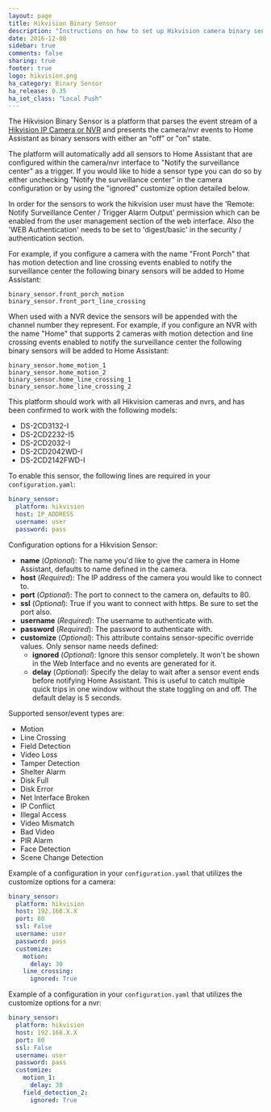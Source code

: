 ```yaml
---
layout: page
title: Hikvision Binary Sensor
description: "Instructions on how to set up Hikvision camera binary sensors within Home Assistant."
date: 2016-12-08
sidebar: true
comments: false
sharing: true
footer: true
logo: hikvision.png
ha_category: Binary Sensor
ha_release: 0.35
ha_iot_class: "Local Push"
---
```


The Hikvision Binary Sensor is a platform that parses the event stream of a [Hikvision IP Camera or NVR](http://www.hikvision.com/) and presents the camera/nvr events to Home Assistant as binary sensors with either an "off" or "on" state.

The platform will automatically add all sensors to Home Assistant that are configured within the camera/nvr interface to "Notify the surveillance center" as a trigger.  If you would like to hide a sensor type you can do so by either unchecking "Notify the surveillance center" in the camera configuration or by using the "ignored" customize option detailed below.

<p class='note'>
In order for the sensors to work the hikvision user must have the 'Remote: Notify Surveillance Center / Trigger Alarm Output' permission which can be enabled from the user management section of the web interface. Also the 'WEB Authentication' needs to be set to 'digest/basic' in the security / authentication section. 
</p>

For example, if you configure a camera with the name "Front Porch" that has motion detection and line crossing events enabled to notify the surveillance center the following binary sensors will be added to Home Assistant:

```
binary_sensor.front_porch_motion
binary_sensor.front_port_line_crossing
```

When used with a NVR device the sensors will be appended with the channel number they represent.  For example, if you configure an NVR with the name "Home" that supports 2 cameras with motion detection and line crossing events enabled to notify the surveillance center the following binary sensors will be added to Home Assistant:

```
binary_sensor.home_motion_1
binary_sensor.home_motion_2
binary_sensor.home_line_crossing_1
binary_sensor.home_line_crossing_2
```

This platform should work with all Hikvision cameras and nvrs, and has been confirmed to work with the following models:
- DS-2CD3132-I
- DS-2CD2232-I5
- DS-2CD2032-I
- DS-2CD2042WD-I
- DS-2CD2142FWD-I

To enable this sensor, the following lines are required in your `configuration.yaml`:

```yaml
binary_sensor:
  platform: hikvision
  host: IP_ADDRESS
  username: user
  password: pass
```

Configuration options for a Hikvision Sensor:

- **name** (*Optional*): The name you'd like to give the camera in Home Assistant, defaults to name defined in the camera.
- **host** (*Required*): The IP address of the camera you would like to connect to.
- **port** (*Optional*): The port to connect to the camera on, defaults to 80.
- **ssl** (*Optional*): True if you want to connect with https. Be sure to set the port also.
- **username** (*Required*): The username to authenticate with.
- **password** (*Required*): The password to authenticate with.
- **customize** (*Optional*): This attribute contains sensor-specific override values. Only sensor name needs defined:
  - **ignored** (*Optional*): Ignore this sensor completely. It won't be shown in the Web Interface and no events are generated for it.
  - **delay** (*Optional*): Specify the delay to wait after a sensor event ends before notifying Home Assistant. This is useful to catch multiple quick trips in one window without the state toggling on and off.  The default delay is 5 seconds.

Supported sensor/event types are:
- Motion
- Line Crossing
- Field Detection
- Video Loss
- Tamper Detection
- Shelter Alarm
- Disk Full
- Disk Error
- Net Interface Broken
- IP Conflict
- Illegal Access
- Video Mismatch
- Bad Video
- PIR Alarm
- Face Detection
- Scene Change Detection


Example of a configuration in your `configuration.yaml` that utilizes the customize options for a camera:

```yaml
binary_sensor:
  platform: hikvision
  host: 192.168.X.X
  port: 80
  ssl: False
  username: user
  password: pass
  customize:
    motion:
      delay: 30
    line_crossing:
      ignored: True
```

Example of a configuration in your `configuration.yaml` that utilizes the customize options for a nvr:

```yaml
binary_sensor:
  platform: hikvision
  host: 192.168.X.X
  port: 80
  ssl: False
  username: user
  password: pass
  customize:
    motion_1:
      delay: 30
    field_detection_2:
      ignored: True
```
